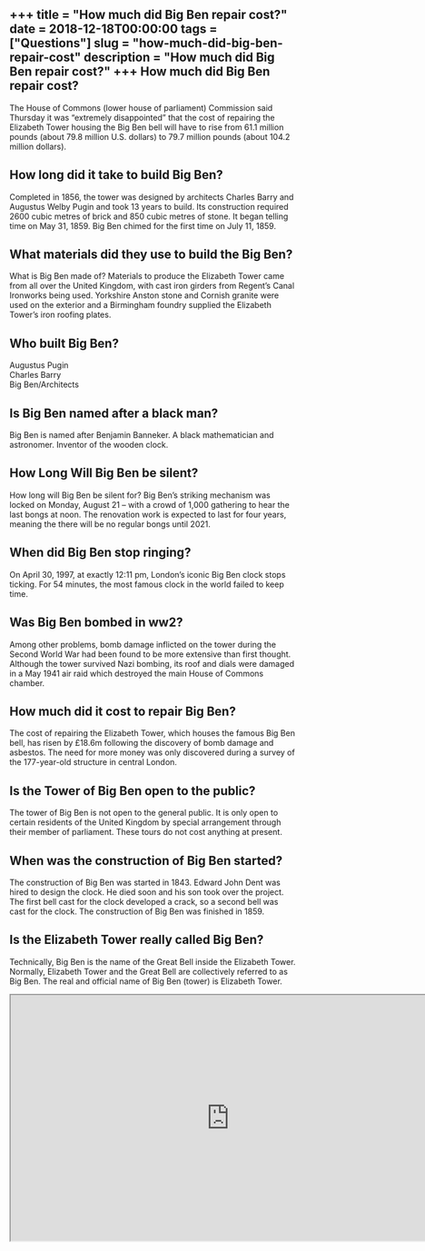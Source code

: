 +++
title = "How much did Big Ben repair cost?"
date = 2018-12-18T00:00:00
tags = ["Questions"]
slug = "how-much-did-big-ben-repair-cost"
description = "How much did Big Ben repair cost?"
+++
How much did Big Ben repair cost?
---------------------------------

The House of Commons (lower house of parliament) Commission said Thursday it was “extremely disappointed” that the cost of repairing the Elizabeth Tower housing the Big Ben bell will have to rise from 61.1 million pounds (about 79.8 million U.S. dollars) to 79.7 million pounds (about 104.2 million dollars).

How long did it take to build Big Ben?
--------------------------------------

Completed in 1856, the tower was designed by architects Charles Barry and Augustus Welby Pugin and took 13 years to build. Its construction required 2600 cubic metres of brick and 850 cubic metres of stone. It began telling time on May 31, 1859. Big Ben chimed for the first time on July 11, 1859.

What materials did they use to build the Big Ben?
-------------------------------------------------

What is Big Ben made of? Materials to produce the Elizabeth Tower came from all over the United Kingdom, with cast iron girders from Regent’s Canal Ironworks being used. Yorkshire Anston stone and Cornish granite were used on the exterior and a Birmingham foundry supplied the Elizabeth Tower’s iron roofing plates.

Who built Big Ben?
------------------

 Augustus Pugin  
Charles Barry  
Big Ben/Architects

Is Big Ben named after a black man?
-----------------------------------

Big Ben is named after Benjamin Banneker. A black mathematician and astronomer. Inventor of the wooden clock.

How Long Will Big Ben be silent?
--------------------------------

How long will Big Ben be silent for? Big Ben’s striking mechanism was locked on Monday, August 21 – with a crowd of 1,000 gathering to hear the last bongs at noon. The renovation work is expected to last for four years, meaning the there will be no regular bongs until 2021.

When did Big Ben stop ringing?
------------------------------

On April 30, 1997, at exactly 12:11 pm, London’s iconic Big Ben clock stops ticking. For 54 minutes, the most famous clock in the world failed to keep time.

Was Big Ben bombed in ww2?
--------------------------

Among other problems, bomb damage inflicted on the tower during the Second World War had been found to be more extensive than first thought. Although the tower survived Nazi bombing, its roof and dials were damaged in a May 1941 air raid which destroyed the main House of Commons chamber.

How much did it cost to repair Big Ben?
---------------------------------------

The cost of repairing the Elizabeth Tower, which houses the famous Big Ben bell, has risen by £18.6m following the discovery of bomb damage and asbestos. The need for more money was only discovered during a survey of the 177-year-old structure in central London.

Is the Tower of Big Ben open to the public?
-------------------------------------------

The tower of Big Ben is not open to the general public. It is only open to certain residents of the United Kingdom by special arrangement through their member of parliament. These tours do not cost anything at present.

When was the construction of Big Ben started?
---------------------------------------------

The construction of Big Ben was started in 1843. Edward John Dent was hired to design the clock. He died soon and his son took over the project. The first bell cast for the clock developed a crack, so a second bell was cast for the clock. The construction of Big Ben was finished in 1859.

Is the Elizabeth Tower really called Big Ben?
---------------------------------------------

Technically, Big Ben is the name of the Great Bell inside the Elizabeth Tower. Normally, Elizabeth Tower and the Great Bell are collectively referred to as Big Ben. The real and official name of Big Ben (tower) is Elizabeth Tower.

<iframe allow="accelerometer; autoplay; clipboard-write; encrypted-media; gyroscope; picture-in-picture" allowfullscreen="" class="__youtube_prefs__  epyt-is-override  no-lazyload" data-no-lazy="1" data-origheight="433" data-origwidth="770" data-skipgform_ajax_framebjll="" height="433" id="_ytid_34536" loading="lazy" src="https://www.youtube.com/embed/UCwZ1iI3pdw?enablejsapi=1&autoplay=0&cc_load_policy=0&cc_lang_pref=&iv_load_policy=1&loop=0&modestbranding=0&rel=1&fs=1&playsinline=0&autohide=2&theme=dark&color=red&controls=1&" title="YouTube player" width="770"></iframe>